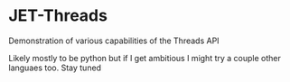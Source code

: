 # JET-Threads
Demonstration of various capabilities of the Threads API

Likely mostly to be python but if I get ambitious I might try a couple other languaes too. Stay tuned
